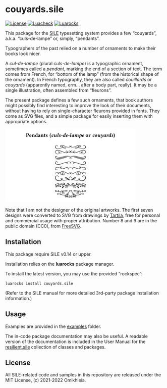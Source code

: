 # couyards.sile

[![License](https://img.shields.io/github/license/Omikhleia/couyards.sile?label=License)](LICENSE)
[![Luacheck](https://img.shields.io/github/actions/workflow/status/Omikhleia/couyards.sile/luacheck.yml?branch=main&label=Luacheck&logo=Lua)](https://github.com/Omikhleia/couyards.sile/actions?workflow=Luacheck)
[![Luarocks](https://img.shields.io/luarocks/v/Omikhleia/couyards.sile?label=Luarocks&logo=Lua)](https://luarocks.org/modules/Omikhleia/couyards.sile)

This package for the [SILE](https://github.com/sile-typesetter/sile) typesetting
system provides a few “couyards”, a.k.a. “culs-de-lampe” or, simply, “pendants”.

Typographers of the past relied on a number of ornaments to make their books look nicer.

A _cul-de-lampe_ (plural _culs-de-lampe_) is a typographic ornament, sometimes called a
_pendant_, marking the end of a section of text. The term comes from French, for “bottom of
the lamp” (from the historical shape of the ornament). In French typography, they are also
called _couillards_ or _couyards_ (apparently named, erm… after a body part, really).
It may be a single illustration, often assembled from “fleurons”.

The present package defines a few such ornaments, that book authors might possibly find
interesting to improve the look of their documents, without having to rely on single-character
fleurons provided in fonts. They come as SVG files, and a simple package for easily inserting
them with appropriate options.

![couyards](couyards.png "Pendants, a.k.a. culs-de-lampe, couyards or fleurons")

Note that I am not the designer of the original artworks.
The first seven designs were converted to SVG from drawings by [Tartila](https://fr.freepik.com/vecteurs-libre/diviseurs-fleurs-calligraphiques_10837974.htm), free for personal and commercial usage with proper attribution.
Number 8 and 9 are in the public domain (CC0), from [FreeSVG](https://freesvg.org).

## Installation

This package require SILE v0.14 or upper.

Installation relies on the **luarocks** package manager.

To install the latest version, you may use the provided “rockspec”:

```
luarocks install couyards.sile
```

(Refer to the SILE manual for more detailed 3rd-party package installation information.)

## Usage

Examples are provided in the [examples](./examples) folder.

The in-code package documentation may also be useful.
A readable version of the documentation is included in the User Manual for
the [resilient.sile](https://github.com/Omikhleia/resilient.sile) collection
of classes and packages.

## License

All SILE-related code and samples in this repository are released under the MIT License, (c) 2021-2022 Omikhleia.
